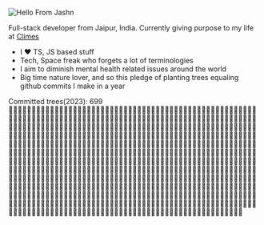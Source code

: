 ![Hello From Jashn](https://user-images.githubusercontent.com/50929873/135727572-f5d3cf44-ef7a-49aa-8e03-eac0ea48e6d1.png)

Full-stack developer from Jaipur, India.
Currently giving purpose to my life at [Climes](https://climes.io)

- I ❤ TS, JS based stuff
- Tech, Space freak who forgets a lot of terminologies
- I aim to diminish mental health related issues around the world
- Big time nature lover, and so this pledge of planting trees equaling github commits I make in a year

Committed trees(2023): 699  
 🌳🌳🌳🌳🌳🌳🌳🌳🌳🌳🌳🌳🌳🌳🌳🌳🌳🌳🌳🌳🌳🌳🌳🌳🌳🌳🌳🌳🌳🌳🌳🌳🌳🌳🌳🌳🌳🌳🌳🌳🌳🌳🌳🌳🌳🌳🌳🌳🌳🌳🌳🌳🌳🌳🌳🌳🌳🌳🌳🌳🌳🌳🌳🌳🌳🌳🌳🌳🌳🌳🌳🌳🌳🌳🌳🌳🌳🌳🌳🌳🌳🌳🌳🌳🌳🌳🌳🌳🌳🌳🌳🌳🌳🌳🌳🌳🌳🌳🌳🌳🌳🌳🌳🌳🌳🌳🌳🌳🌳🌳🌳🌳🌳🌳🌳🌳🌳🌳🌳🌳🌳🌳🌳🌳🌳🌳🌳🌳🌳🌳🌳🌳🌳🌳🌳🌳🌳🌳🌳🌳🌳🌳🌳🌳🌳🌳🌳🌳🌳🌳🌳🌳🌳🌳🌳🌳🌳🌳🌳🌳🌳🌳🌳🌳🌳🌳🌳🌳🌳🌳🌳🌳🌳🌳🌳🌳🌳🌳🌳🌳🌳🌳🌳🌳🌳🌳🌳🌳🌳🌳🌳🌳🌳🌳🌳🌳🌳🌳🌳🌳🌳🌳🌳🌳🌳🌳🌳🌳🌳🌳🌳🌳🌳🌳🌳🌳🌳🌳🌳🌳🌳🌳🌳🌳🌳🌳🌳🌳🌳🌳🌳🌳🌳🌳🌳🌳🌳🌳🌳🌳🌳🌳🌳🌳🌳🌳🌳🌳🌳🌳🌳🌳🌳🌳🌳🌳🌳🌳🌳🌳🌳🌳🌳🌳🌳🌳🌳🌳🌳🌳🌳🌳🌳🌳🌳🌳🌳🌳🌳🌳🌳🌳🌳🌳🌳🌳🌳🌳🌳🌳🌳🌳🌳🌳🌳🌳🌳🌳🌳🌳🌳🌳🌳🌳🌳🌳🌳🌳🌳🌳🌳🌳🌳🌳🌳🌳🌳🌳🌳🌳🌳🌳🌳🌳🌳🌳🌳🌳🌳🌳🌳🌳🌳🌳🌳🌳🌳🌳🌳🌳🌳🌳🌳🌳🌳🌳🌳🌳🌳🌳🌳🌳🌳🌳🌳🌳🌳🌳🌳🌳🌳🌳🌳🌳🌳🌳🌳🌳🌳🌳🌳🌳🌳🌳🌳🌳🌳🌳🌳🌳🌳🌳🌳🌳🌳🌳🌳🌳🌳🌳🌳🌳🌳🌳🌳🌳🌳🌳🌳🌳🌳🌳🌳🌳🌳🌳🌳🌳🌳🌳🌳🌳🌳🌳🌳🌳🌳🌳🌳🌳🌳🌳🌳🌳🌳🌳🌳🌳🌳🌳🌳🌳🌳🌳🌳🌳🌳🌳🌳🌳🌳🌳🌳🌳🌳🌳🌳🌳🌳🌳🌳🌳🌳🌳🌳🌳🌳🌳🌳🌳🌳🌳🌳🌳🌳🌳🌳🌳🌳🌳🌳🌳🌳🌳🌳🌳🌳🌳🌳🌳🌳🌳🌳🌳🌳🌳🌳🌳🌳🌳🌳🌳🌳🌳🌳🌳🌳🌳🌳🌳🌳🌳🌳🌳🌳🌳🌳🌳🌳🌳🌳🌳🌳🌳🌳🌳🌳🌳🌳🌳🌳🌳🌳🌳🌳🌳🌳🌳🌳🌳🌳🌳🌳🌳🌳🌳🌳🌳🌳🌳🌳🌳🌳🌳🌳🌳🌳🌳🌳🌳🌳🌳🌳🌳🌳🌳🌳🌳🌳🌳🌳🌳🌳🌳🌳🌳🌳🌳🌳🌳🌳🌳🌳🌳🌳🌳🌳🌳🌳🌳🌳🌳🌳🌳🌳🌳🌳🌳🌳🌳🌳🌳🌳🌳🌳🌳🌳🌳🌳🌳🌳🌳🌳🌳🌳🌳🌳🌳🌳🌳🌳🌳🌳🌳🌳🌳🌳🌳🌳🌳🌳🌳🌳🌳🌳🌳🌳🌳🌳🌳🌳🌳🌳🌳🌳🌳🌳🌳🌳🌳🌳🌳🌳🌳🌳🌳🌳🌳🌳🌳🌳🌳🌳🌳🌳🌳🌳🌳🌳🌳🌳🌳🌳🌳🌳🌳🌳🌳🌳🌳🌳🌳🌳🌳🌳🌳🌳🌳🌳🌳🌳🌳🌳🌳🌳🌳🌳🌳🌳🌳🌳🌳🌳🌳🌳🌳🌳🌳🌳
